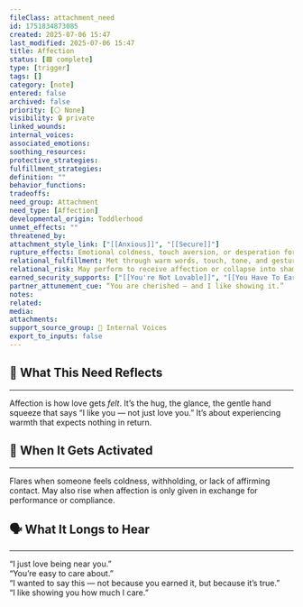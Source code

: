 ```yaml
---
fileClass: attachment_need
id: 1751834873085
created: 2025-07-06 15:47
last_modified: 2025-07-06 15:47
title: Affection
status: [🟩 complete]
type: [trigger]
tags: []
category: [note]
entered: false
archived: false
priority: [⚪ None]
visibility: 🔒 private
linked_wounds: 
internal_voices: 
associated_emotions: 
soothing_resources: 
protective_strategies: 
fulfillment_strategies: 
definition: ""
behavior_functions: 
tradeoffs: 
need_group: Attachment
need_type: [Affection]
developmental_origin: Toddlerhood
unmet_effects: ""
threatened_by: 
attachment_style_link: ["[[Anxious]]", "[[Secure]]"]
rupture_effects: Emotional coldness, touch aversion, or desperation for physical/affirmative contact
relational_fulfillment: Met through warm words, touch, tone, and gestures of care that communicate fondness without performance
relational_risk: May perform to receive affection or collapse into shame when not offered spontaneously
earned_security_supports: ["[[You're Not Lovable]]", "[[You Have To Earn Warmth]]"]
partner_attunement_cue: “You are cherished — and I like showing it.”
notes: 
related: 
media: 
attachments: 
support_source_group: 📢 Internal Voices
export_to_inputs: false
---
```


## 🤝 What This Need Reflects
---
Affection is how love gets *felt*. It’s the hug, the glance, the gentle hand squeeze that says “I like you — not just love you.” It’s about experiencing warmth that expects nothing in return.

## 🧲 When It Gets Activated
---
Flares when someone feels coldness, withholding, or lack of affirming contact. May also rise when affection is only given in exchange for performance or compliance.

## 🗣️ What It Longs to Hear
---
“I just love being near you.”  
“You’re easy to care about.”  
“I wanted to say this — not because you earned it, but because it’s true.”  
“I like showing you how much I care.”
